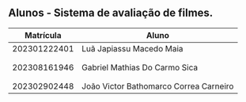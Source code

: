 ## Alunos - Sistema de avaliação de filmes.
|Matrícula | Aluno |
| -- | -- |
| 202301222401  | Luã Japiassu Macedo Maia  |
|   |   |
|   |   |
| 202308161946  | Gabriel Mathias Do Carmo Sica |
|   |   |
|   |   |
| 202302902448 | João Victor Bathomarco Correa Carneiro |
